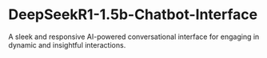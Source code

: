 # DeepSeekR1-1.5b-Chatbot-Interface
A sleek and responsive AI-powered conversational interface for engaging in dynamic and insightful interactions.
